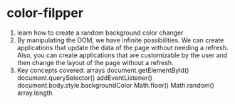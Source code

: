 ﻿# color-filpper
 1. learn how to create a random background color changer
 2. By manipulating the DOM, we have infinite possibilities. We can create applications that update the data of the page without needing a refresh. Also, you can create applications that are customizable by the user and then change the layout of the page without a refresh.
 3. Key concepts covered:
arrays
document.getElementById()
document.querySelector()
addEventListener()
document.body.style.backgroundColor
Math.floor()
Math.random()
array.length
